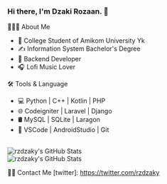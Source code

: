 ### Hi there, I'm Dzaki Rozaan. 👋


👨🏻‍💻 About Me

- 🏫 College Student of Amikom University Yk
- ✍️ Information System Bachelor's Degree
- 💼 Backend Developer
- 🎧 Lofi Music Lover 

🛠 Tools & Language
- 💻   Python | C++ | Kotlin | PHP
- 🌐   Codeigniter | Laravel | Django
- 🛢    MySQL | SQLite | Laragon 
- 🔧   VSCode | AndroidStudio | Git 

<br />

  <img align="left" alt="rzdzaky's GitHub Stats" src="https://github-readme-stats.vercel.app/api?username=rzdzaky&show_icons=true&theme=radical)" />

<br />

  <img align="left" alt="rzdzaky's GitHub Stats" src="https://github-readme-stats.vercel.app/api/top-langs/?username=rzdzaky&langs_count=8)](https://github.com/rzdzaky/github-readme-stats)" />

<br />

🤝🏻 Contact Me
[twitter]: https://twitter.com/rzdzaky

<br />

[instagram]: https://instagram.com/rzdzaky
